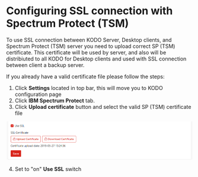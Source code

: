# Configuring SSL connection with Spectrum Protect \(TSM\)

To use SSL connection between KODO Server, Desktop clients, and Spectrum Protect \(TSM\) server you need to upload correct SP \(TSM\) certificate. This certificate will be used by server, and also will be distribiuted to all KODO for Desktop clients and used with SSL connection between client a backup server.

If you already have a valid certificate file please follow the steps:

1. Click **Settings** located in top bar, this will move you to KODO configuration page
2. Click **IBM Spectrum Protect** tab.
3. Click **Upload certificate** button and select the valid SP \(TSM\) certificate file

![tsm](../../../.gitbook/assets/ssltsmcert.PNG)

4. Set to "on" **Use SSL** switch

